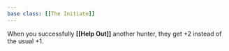 ```yaml
---
base class: [[The Initiate]]
---
```

When you successfully **[[Help Out]]** another hunter, they get +2 instead of the usual +1.